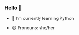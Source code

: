 <h3> Hello 👋 </h3>

- 🌱 I’m currently learning Python

 - 😄 Pronouns: she/her

<!--
**MurrayMari/MurrayMari** is a ✨ _special_ ✨ repository because its `README.md` (this file) appears on your GitHub profile.

Here are some ideas to get you started:
- 🔭 I’m currently working on ...
- 👯 I’m looking to collaborate on ...
- 🤔 I’m looking for help with ...
- 💬 Ask me about ...
- 📫 How to reach me: ...
- ⚡ Fun fact: ...
-->

